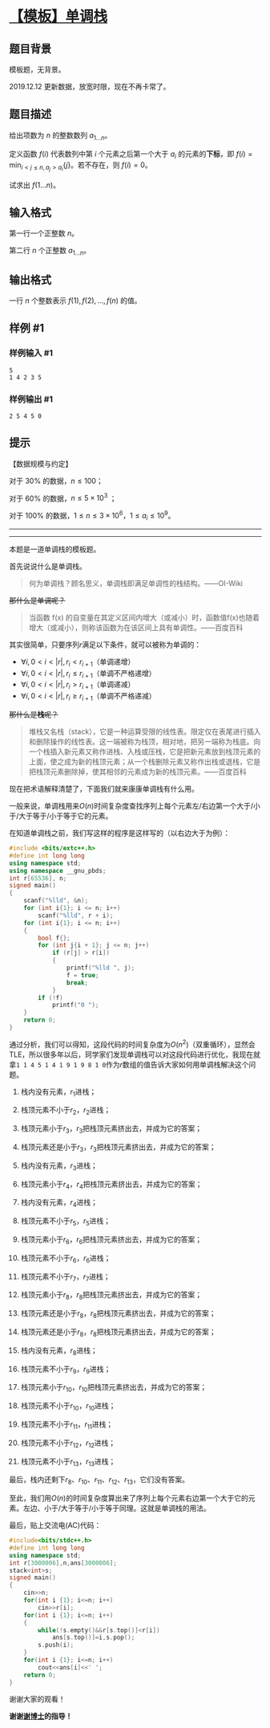 # [【模板】单调栈](http://luogu.com.cn/problem/P5788)

## 题目背景

模板题，无背景。

2019.12.12 更新数据，放宽时限，现在不再卡常了。

## 题目描述

给出项数为 $n$ 的整数数列 $a_{1 \dots n}$。

定义函数 $f(i)$ 代表数列中第 $i$ 个元素之后第一个大于 $a_i$ 的元素的**下标**，即 $f(i)=\min_{i<j\leq n, a_j > a_i} \{j\}$。若不存在，则 $f(i)=0$。

试求出 $f(1\dots n)$。

## 输入格式

第一行一个正整数 $n$。

第二行 $n$ 个正整数 $a_{1\dots n}$。

## 输出格式

一行 $n$ 个整数表示 $f(1), f(2), \dots, f(n)$ 的值。

## 样例 #1

### 样例输入 #1

```
5
1 4 2 3 5
```

### 样例输出 #1

```
2 5 4 5 0
```

## 提示

【数据规模与约定】

对于 $30\%$ 的数据，$n\leq 100$；

对于 $60\%$ 的数据，$n\leq 5 \times 10^3$ ；

对于 $100\%$ 的数据，$1 \le n\leq 3\times 10^6$，$1\leq a_i\leq 10^9$。

---

---

本题是一道单调栈的模板题。

首先说说什么是单调栈。

> 何为单调栈？顾名思义，单调栈即满足单调性的栈结构。——OI-Wiki

~~那什么是单调呢？~~

> 当函数 f(x) 的自变量在其定义区间内增大（或减小）时，函数值f(x)也随着增大（或减小），则称该函数为在该区间上具有单调性。——百度百科

其实很简单，只要序列$r$满足以下条件，就可以被称为单调的：

- $\forall i,0<i<|r|,r_i<r_{i+1}$（单调递增）
- $\forall i,0<i<|r|,r_i\le r_{i+1}$（单调不严格递增）
- $\forall i,0<i<|r|,r_i>r_{i+1}$（单调递减）
- $\forall i,0<i<|r|,r_i\ge r_{i+1}$（单调不严格递减）

~~那什么是**栈**呢？~~

> 堆栈又名栈（stack），它是一种运算受限的线性表。限定仅在表尾进行插入和删除操作的线性表。这一端被称为栈顶，相对地，把另一端称为栈底。向一个栈插入新元素又称作进栈、入栈或压栈，它是把新元素放到栈顶元素的上面，使之成为新的栈顶元素；从一个栈删除元素又称作出栈或退栈，它是把栈顶元素删除掉，使其相邻的元素成为新的栈顶元素。——百度百科

现在把术语解释清楚了，下面我们就来康康单调栈有什么用。

一般来说，单调栈用来$O(n)$时间复杂度查找序列上每个元素左/右边第一个大于/小于/大于等于/小于等于它的元素。

在知道单调栈之前，我们写这样的程序是这样写的（以右边大于为例）：

```cpp
#include <bits/extc++.h>
#define int long long
using namespace std;
using namespace __gnu_pbds;
int r[65536], n;
signed main()
{
    scanf("%lld", &n);
    for (int i{1}; i <= n; i++)
        scanf("%lld", r + i);
    for (int i{1}; i <= n; i++)
    {
        bool f{};
        for (int j{i + 1}; j <= n; j++)
            if (r[j] > r[i])
            {
                printf("%lld ", j);
                f = true;
                break;
            }
        if (!f)
            printf("0 ");
    }
    return 0;
}
```

通过分析，我们可以得知，这段代码的时间复杂度为$O(n^2)$（双重循环），显然会TLE，所以很多年以后，珂学家们发现单调栈可以对这段代码进行优化，我现在就拿`1 1 4 5 1 4 1 9 1 9 8 1 0`作为$r$数组的值告诉大家如何用单调栈解决这个问题。

1. 栈内没有元素，$r_1$进栈；

2. 栈顶元素不小于$r_2$，$r_2$进栈；

3. 栈顶元素小于$r_3$，$r_3$把栈顶元素挤出去，并成为它的答案；

4. 栈顶元素还是小于$r_3$，$r_3$把栈顶元素挤出去，并成为它的答案；

5. 栈内没有元素，$r_3$进栈；

6. 栈顶元素小于$r_4$，$r_4$把栈顶元素挤出去，并成为它的答案；

7. 栈内没有元素，$r_4$进栈；

8. 栈顶元素不小于$r_5$，$r_5$进栈；

9. 栈顶元素小于$r_6$，$r_6$把栈顶元素挤出去，并成为它的答案；

10. 栈顶元素不小于$r_6$，$r_6$进栈；

11. 栈顶元素不小于$r_7$，$r_7$进栈；

12. 栈顶元素小于$r_8$，$r_8$把栈顶元素挤出去，并成为它的答案；

13. 栈顶元素还是小于$r_8$，$r_8$把栈顶元素挤出去，并成为它的答案；

14. 栈顶元素还是小于$r_8$，$r_8$把栈顶元素挤出去，并成为它的答案；

15. 栈内没有元素，$r_8$进栈；

16. 栈顶元素不小于$r_9$，$r_9$进栈；

17. 栈顶元素小于$r_{10}$，$r_{10}$把栈顶元素挤出去，并成为它的答案；

18. 栈顶元素不小于$r_{10}$，$r_{10}$进栈；

19. 栈顶元素不小于$r_{11}$，$r_{11}$进栈；

20. 栈顶元素不小于$r_{12}$，$r_{12}$进栈；

21. 栈顶元素不小于$r_{13}$，$r_{13}$进栈；

最后，栈内还剩下$r_8$、$r_{10}$、$r_{11}$、$r_{12}$、$r_{13}$，它们没有答案。

至此，我们用$O(n)$的时间复杂度算出来了序列上每个元素右边第一个大于它的元素。左边、小于/大于等于/小于等于同理。这就是单调栈的用法。

最后，贴上交流电(AC)代码：

```cpp
#include<bits/stdc++.h>
#define int long long
using namespace std;
int r[3000006],n,ans[3000006];
stack<int>s;
signed main()
{
    cin>>n;
    for(int i {1}; i<=n; i++)
        cin>>r[i];
    for(int i {1}; i<=n; i++)
    {
        while(!s.empty()&&r[s.top()]<r[i])
            ans[s.top()]=i,s.pop();
        s.push(i);
    }
    for(int i {1}; i<=n; i++)
        cout<<ans[i]<<' ';
    return 0;
}
```

谢谢大家的观看！

**谢谢[谢博士](https://www.luogu.com.cn/user/63075)的指导！**
